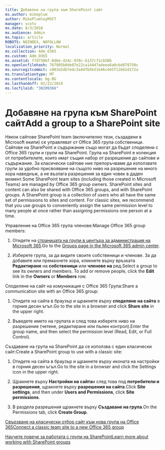 ```yaml
---
title: Добавяне на група към SharePoint сайт
ms.author: mikeplum
author: MikePlumleyMSFT
manager: scotv
ms.date: 8/3/2018
ms.audience: Admin
ms.topic: article
ROBOTS: NOINDEX, NOFOLLOW
localization_priority: Normal
ms.collection: Adm_O365
ms.custom: Adm_O365
ms.assetid: f7d730bf-0d6e-424c-970c-6137c71cb50b
ms.openlocfilehash: 767805b8de07e22ca14447adeea6a0cbd078750c
ms.sourcegitcommit: c003a5db7edc3a44fb5b31b46cd45f12b62d172a
ms.translationtype: MT
ms.contentlocale: bg-BG
ms.lasthandoff: 02/22/2019
ms.locfileid: "30209366"
---
```

# <a name="add-a-group-to-a-sharepoint-site"></a><span data-ttu-id="98603-102">Добавяне на група към SharePoint сайт</span><span class="sxs-lookup"><span data-stu-id="98603-102">Add a group to a SharePoint site</span></span>

<span data-ttu-id="98603-p101">Някои сайтове SharePoint team (включително тези, създадени в Microsoft екипи) се управляват от Office 365 група собственици. Сайтове на SharePoint и съдържание също могат да бъдат споделяни с Office 365 групи и групи на SharePoint. Група на SharePoint е колекция от потребителите, които имат същия набор от разрешения до сайтове и съдържание. За класически сайтове ние препоръчваме да използвате групи за удобно присвояване на същото ниво на разрешение на много хора наведнъж, а не възлага разрешения за един човек в даден момент.</span><span class="sxs-lookup"><span data-stu-id="98603-p101">Some SharePoint team sites (including those created in Microsoft Teams) are managed by Office 365 group owners. SharePoint sites and content can also be shared with Office 365 groups, and with SharePoint groups. A SharePoint group is a collection of users who all have the same set of permissions to sites and content. For classic sites, we recommend that you use groups to conveniently assign the same permission level to many people at once rather than assigning permissions one person at a time.</span></span>
  
<span data-ttu-id="98603-107">Управление на Office 365 група членове:</span><span class="sxs-lookup"><span data-stu-id="98603-107">Manage Office 365 group members:</span></span>
  
1. <span data-ttu-id="98603-108">Отидете на [страницата на групи в центъра за администрация на Microsoft 365](https://portal.office.com/adminportal/home#/groups).</span><span class="sxs-lookup"><span data-stu-id="98603-108">Go to the [Groups page in the Microsoft 365 admin center](https://portal.office.com/adminportal/home#/groups).</span></span>
    
2. <span data-ttu-id="98603-p102">Изберете група, за да видите своите собственици и членове. За да добавите или премахнете хора, кликнете върху връзката **Редактиране** на **собственици** или **членове на** ред.</span><span class="sxs-lookup"><span data-stu-id="98603-p102">Select a group to see its owners and members. To add or remove people, click the **Edit** link in the **Owners** or **Members** row.</span></span> 
    
<span data-ttu-id="98603-111">Споделяне на сайт на комуникация с Office 365 Група:</span><span class="sxs-lookup"><span data-stu-id="98603-111">Share a communication site with an Office 365 group:</span></span>
  
1. <span data-ttu-id="98603-112">Отидете на сайта в браузър и щракнете върху **споделяне на сайта** в горния десен ъгъл.</span><span class="sxs-lookup"><span data-stu-id="98603-112">Go to the site in a browser and click **Share site** in the upper right.</span></span> 
    
2. <span data-ttu-id="98603-113">Въведете името на групата и след това изберете ниво на разрешение (четене, редактиране или пълен контрол).</span><span class="sxs-lookup"><span data-stu-id="98603-113">Enter the group name, and then select the permission level (Read, Edit, or Full Control).</span></span>
    
<span data-ttu-id="98603-114">Създаване на група на SharePoint да се използва с един класически сайт:</span><span class="sxs-lookup"><span data-stu-id="98603-114">Create a SharePoint group to use with a classic site:</span></span>
  
1. <span data-ttu-id="98603-115">Отидете на сайта в браузър и щракнете върху иконата на настройки в горния десен ъгъл.</span><span class="sxs-lookup"><span data-stu-id="98603-115">Go to the site in a browser and click the Settings icon in the upper right.</span></span>
    
2. <span data-ttu-id="98603-116">Щракнете върху **Настройки на сайта**и след това под **потребители и разрешения**, щракнете върху **разрешения на сайта**.</span><span class="sxs-lookup"><span data-stu-id="98603-116">Click **Site settings**, and then under **Users and Permissions**, click **Site permissions**.</span></span>
    
3. <span data-ttu-id="98603-117">В раздела разрешения щракнете върху **Създаване на група**.</span><span class="sxs-lookup"><span data-stu-id="98603-117">On the Permissions tab, click **Create Group**.</span></span>
    
[<span data-ttu-id="98603-118">Свързване на класически отбор сайт към нова група на Office 365</span><span class="sxs-lookup"><span data-stu-id="98603-118">Connect a classic team site to a new Office 365 group</span></span>](https://go.microsoft.com/fwlink/?linkid=2008654)
  
[<span data-ttu-id="98603-119">Научете повече за работата с групи на SharePoint</span><span class="sxs-lookup"><span data-stu-id="98603-119">Learn more about working with SharePoint groups</span></span>](https://go.microsoft.com/fwlink/?linkid=874658)
  

